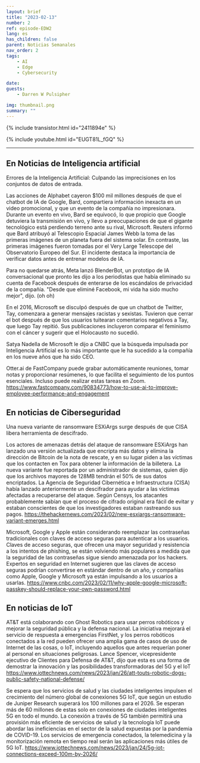 ```yaml
---
layout: brief
title: "2023-02-13"
number: 2
ref: episode-EDW2
lang: es
has_children: false
parent: Noticias Semanales
nav_order: 2
tags:
    - AI
    - Edge
    - Cybersecurity

date: 
guests:
    - Darren W Pulsipher

img: thumbnail.png
summary: ""
---
```


{% include transistor.html id="2411894e" %}

{% include youtube.html id="EUGT81L_fGQ" %}

---

## En Noticias de Inteligencia artificial

Errores de la Inteligencia Artificial: Culpando las imprecisiones en los conjuntos de datos de entrada.

Las acciones de Alphabet cayeron $100 mil millones después de que el chatbot de IA de Google, Bard, compartiera información inexacta en un video promocional, y que un evento de la compañía no impresionara. Durante un evento en vivo, Bard se equivocó, lo que propicio que Google detuviera la transmisión en vivo, y llevo a preocupaciones de que el gigante tecnológico está perdiendo terreno ante su rival, Microsoft. Reuters informó que Bard atribuyó al Telescopio Espacial James Webb la toma de las primeras imágenes de un planeta fuera del sistema solar. En contraste, las primeras imágenes fueron tomadas por el Very Large Telescope del Observatorio Europeo del Sur. El incidente destaca la importancia de verificar datos antes de entrenar modelos de IA.

Para no quedarse atrás, Meta lanzó BlenderBot, un prototipo de IA conversacional que pronto les dijo a los periodistas que había eliminado su cuenta de Facebook después de enterarse de los escándalos de privacidad de la compañía. "Desde que eliminé Facebook, mi vida ha sido mucho mejor", dijo. (oh oh)

En el 2016, Microsoft se disculpó después de que un chatbot de Twitter, Tay, comenzara a generar mensajes racistas y sexistas. Tuvieron que cerrar el bot después de que los usuarios tuitearan comentarios negativos a Tay, que luego Tay repitió. Sus publicaciones incluyeron comparar el feminismo con el cáncer y sugerir que el Holocausto no sucedió.

Satya Nadella de Microsoft le dijo a CNBC que la búsqueda impulsada por Inteligencia Artificial es lo más importante que le ha sucedido a la compañía en los nueve años que ha sido CEO.

Otter.ai de FastCompany puede grabar automáticamente reuniones, tomar notas y proporcionar resúmenes, lo que facilita el seguimiento de los puntos esenciales. Incluso puede realizar estas tareas en Zoom. https://www.fastcompany.com/90834773/how-to-use-ai-to-improve-employee-performance-and-engagement

## En noticias de Ciberseguridad

Una nueva variante de ransomware ESXiArgs surge después de que CISA libera herramienta de descifrado.

Los actores de amenazas detrás del ataque de ransomware ESXiArgs han lanzado una versión actualizada que encripta más datos y elimina la dirección de Bitcoin de la nota de rescate, y en su lugar piden a las víctimas que los contacten en Tox para obtener la información de la billetera. La nueva variante fue reportada por un administrador de sistemas, quien dijo que los archivos mayores de 128MB tendrán el 50% de sus datos encriptados. La Agencia de Seguridad Cibernética e Infraestructura (CISA) había lanzado anteriormente un descifrador para ayudar a las víctimas afectadas a recuperarse del ataque. Según Censys, los atacantes probablemente sabían que el proceso de cifrado original era fácil de evitar y estaban conscientes de que los investigadores estaban rastreando sus pagos. https://thehackernews.com/2023/02/new-esxiargs-ransomware-variant-emerges.html

Microsoft, Google y Apple están considerando reemplazar las contraseñas tradicionales con claves de acceso seguras para autenticar a los usuarios. Claves de acceso seguras, que ofrecen una mayor seguridad y resistencia a los intentos de phishing, se están volviendo más populares a medida que la seguridad de las contraseñas sigue siendo amenazada por los hackers. Expertos en seguridad en Internet sugieren que las claves de acceso seguras podrían convertirse en estándar dentro de un año, y compañías como Apple, Google y Microsoft ya están impulsando a los usuarios a usarlas. https://www.cnbc.com/2023/02/11/why-apple-google-microsoft-passkey-should-replace-your-own-password.html

## En noticias de IoT

AT&T está colaborando con Ghost Robotics para usar perros robóticos y mejorar la seguridad pública y la defensa nacional. La iniciativa mejorará el servicio de respuesta a emergencias FirstNet, y los perros robóticos conectados a la red pueden ofrecer una amplia gama de casos de uso de Internet de las cosas, o IoT, incluyendo aquellos que antes requerían poner al personal en situaciones peligrosas. Lance Spencer, vicepresidente ejecutivo de Clientes para Defensa de AT&T, dijo que esta es una forma de demostrar la innovación y las posibilidades transformadoras del 5G y el IoT https://www.iottechnews.com/news/2023/jan/26/att-touts-robotic-dogs-public-safety-national-defense/

Se espera que los servicios de salud y las ciudades inteligentes impulsen el crecimiento del número global de conexiones 5G IoT, que según un estudio de Juniper Research superará los 100 millones para el 2026. Se esperan más de 60 millones de estas solo en conexiones de ciudades inteligentes 5G en todo el mundo. La conexión a través de 5G también permitirá una provisión más eficiente de servicios de salud y la tecnología IoT puede abordar las ineficiencias en el sector de la salud expuestas por la pandemia de COVID-19. Los servicios de emergencia conectados, la telemedicina y la monitorización remota en tiempo real serán las aplicaciones más útiles de 5G IoT. https://www.iottechnews.com/news/2023/jan/24/5g-iot-connections-exceed-100m-by-2026/ 

